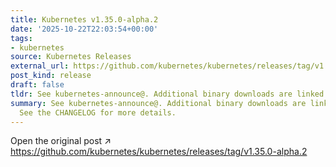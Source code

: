 ```yaml
---
title: Kubernetes v1.35.0-alpha.2
date: '2025-10-22T22:03:54+00:00'
tags:
- kubernetes
source: Kubernetes Releases
external_url: https://github.com/kubernetes/kubernetes/releases/tag/v1.35.0-alpha.2
post_kind: release
draft: false
tldr: See kubernetes-announce@. Additional binary downloads are linked in the CHANGELOG.
summary: See kubernetes-announce@. Additional binary downloads are linked in the CHANGELOG.
  See the CHANGELOG for more details.
---
```

Open the original post ↗ https://github.com/kubernetes/kubernetes/releases/tag/v1.35.0-alpha.2
